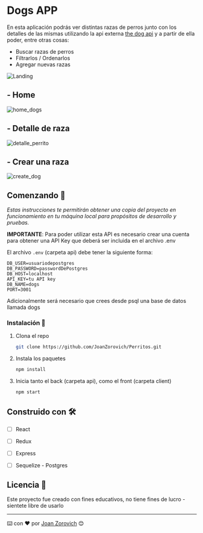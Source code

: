 # Dogs APP

En esta aplicación podrás ver distintas razas de perros junto con los detalles de las mismas utilizando la api externa [the dog api](https://thedogapi.com/) y a partir de ella poder, entre otras cosas:

  - Buscar razas de perros
  - Filtrarlos / Ordenarlos
  - Agregar nuevas razas
 
![Landing](https://user-images.githubusercontent.com/74875335/123455609-873b5780-d5a7-11eb-8a8e-9024a220d714.PNG)

## - Home

![home_dogs](https://user-images.githubusercontent.com/74875335/123455724-a89c4380-d5a7-11eb-9777-94c502e60fc2.PNG)

## - Detalle de raza

![detalle_perrito](https://user-images.githubusercontent.com/74875335/123455803-c23d8b00-d5a7-11eb-8930-6e8ac4534a38.PNG)

## - Crear una raza

![create_dog](https://user-images.githubusercontent.com/74875335/123455879-d41f2e00-d5a7-11eb-940e-a3882ddc1f20.PNG)


## Comenzando 🚀

_Estas instrucciones te permitirán obtener una copia del proyecto en funcionamiento en tu máquina local para propósitos de desarrollo y pruebas._

__IMPORTANTE__: Para poder utilizar esta API es necesario crear una cuenta para obtener una API Key que deberá ser incluida en el archivo .env

El archivo `.env` (carpeta api) debe tener la siguiente forma:

```
DB_USER=usuariodepostgres
DB_PASSWORD=passwordDePostgres
DB_HOST=localhost
API_KEY=tu API key
DB_NAME=dogs
PORT=3001
```
Adicionalmente será necesario que crees desde psql una base de datos llamada dogs

### Instalación 🔧

1. Clona el repo
   ```sh
   git clone https://github.com/JoanZorovich/Perritos.git
   ```
2. Instala los paquetes
   ```sh
   npm install
   ```
3. Inicia tanto el back (carpeta api), como el front (carpeta client)
   ```sh
   npm start
   ```
  
## Construido con 🛠️

- [ ] React
- [ ] Redux
- [ ] Express
- [ ] Sequelize - Postgres


## Licencia 📄

Este proyecto fue creado con fines educativos, no tiene fines de lucro - sientete libre de usarlo




---
⌨️ con ❤️ por [Joan Zorovich](https://github.com/JoanZorovich) 😊
